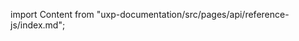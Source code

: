 
import Content from "uxp-documentation/src/pages/api/reference-js/index.md";

<Content query="product=xd"/>

